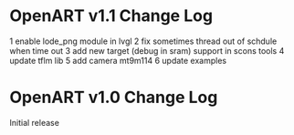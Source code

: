# OpenART v1.1 Change Log
1 enable lode_png module in lvgl 
2 fix sometimes thread out of schdule when time out
3 add new target (debug in sram) support in scons tools
4 update tflm lib
5 add camera mt9m114
6 update examples
# OpenART v1.0 Change Log
Initial release

